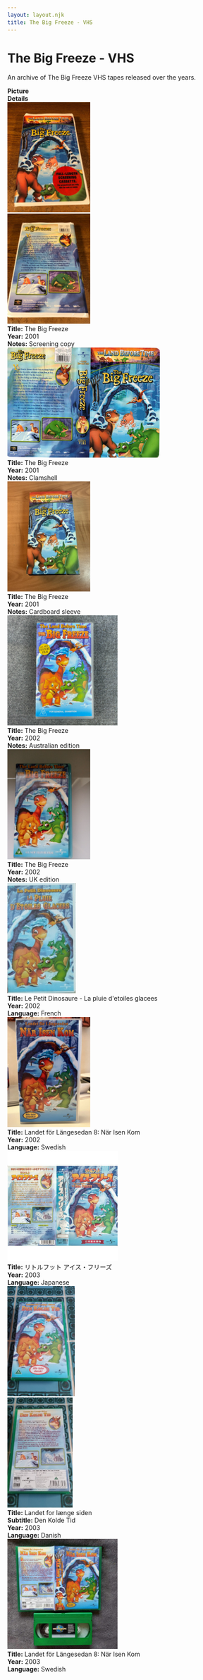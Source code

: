 ```yaml
---
layout: layout.njk
title: The Big Freeze - VHS
---
```


# The Big Freeze - VHS

An archive of The Big Freeze VHS tapes released over the years.

<div class="item-table">
  <div class="item-header">
    <div class="item-image"><strong>Picture</strong></div>
    <div class="item-details"><strong>Details</strong></div>
  </div>

<div class="item-entry" id="lbt8-screener-147">
    <div class="item-image">
      <a href="/images/media/vhs/8/lbt8-screener.jpg" data-lightbox="img" data-title="The Big Freeze">
        <div class="img-box">
          <img src="/images/media/vhs/8/lbt8-screener.jpg" alt="The Big Freeze" style="height:250px; object-fit:cover;" loading="lazy">
        </div>
      </a>
      <a href="/images/media/vhs/8/lbt8-screener2.jpg" data-lightbox="img" data-title="The Big Freeze">
        <div class="img-box">
          <img src="/images/media/vhs/8/lbt8-screener2.jpg" alt="The Big Freeze" style="height:250px; object-fit:cover;" loading="lazy">
        </div>
      </a>
    </div>
    <div class="item-details">
      <strong>Title:</strong> The Big Freeze<br/>
      <strong>Year:</strong> 2001<br/>
      <strong>Notes:</strong> Screening copy<br/>
    </div>
  </div>


<div class="item-entry">
  <div class="item-image">
    <a href="/images/media/vhs/8/lbt8-english-clamshell.jpg" data-lightbox="img" data-title="The Big Freeze">
        <div class="img-box">
          <img src="/images/media/vhs/8/lbt8-english-clamshell.jpg" alt="The Big Freeze" style="height:250px; object-fit:cover;" loading="lazy">
        </div>
      </a>
  </div>
  <div class="item-details">
    <strong>Title:</strong> The Big Freeze<br/>
      <strong>Year:</strong> 2001<br/>
      <strong>Notes:</strong> Clamshell<br/>
  </div>
</div>

  <div class="item-entry">
  <div class="item-image">
    <a href="/images/media/vhs/8/lbt8-english-sleeve.jpg" data-lightbox="img" data-title="The Big Freeze">
        <div class="img-box">
          <img src="/images/media/vhs/8/lbt8-english-sleeve.jpg" alt="The Big Freeze" style="height:250px; object-fit:cover;" loading="lazy">
        </div>
      </a>
  </div>
  <div class="item-details">
    <strong>Title:</strong> The Big Freeze<br/>
      <strong>Year:</strong> 2001<br/>
      <strong>Notes:</strong> Cardboard sleeve<br/>
  </div>
</div>

<div class="item-entry">
  <div class="item-image">
    <a href="/images/media/vhs/8/lbt8-englishAU-clamshell.jpg" data-lightbox="img" data-title="The Big Freeze">
        <div class="img-box">
          <img src="/images/media/vhs/8/lbt8-englishAU-clamshell.jpg" alt="The Big Freeze" style="height:250px; object-fit:cover;" loading="lazy">
        </div>
      </a>
  </div>
  <div class="item-details">
    <strong>Title:</strong> The Big Freeze<br/>
      <strong>Year:</strong> 2002<br/>
      <strong>Notes:</strong> Australian edition<br/>
  </div>
</div>

<div class="item-entry">
  <div class="item-image">
    <a href="/images/media/vhs/8/lbt8-englishUK-clamshell.jpg" data-lightbox="img" data-title="The Big Freeze">
        <div class="img-box">
          <img src="/images/media/vhs/8/lbt8-englishUK-clamshell.jpg" alt="The Big Freeze" style="height:250px; object-fit:cover;" loading="lazy">
        </div>
      </a>
  </div>
  <div class="item-details">
    <strong>Title:</strong> The Big Freeze<br/>
      <strong>Year:</strong> 2002<br/>
      <strong>Notes:</strong> UK edition<br/>
  </div>
</div>

<div class="item-entry" id="lbt8-fr-vhs-180">
    <div class="item-image">
      <a href="/images/media/vhs/8/lbt8-fr-vhs.jpg" data-lightbox="img" data-title="Le Petit Dinosaure - La pluie d'etoiles glacees">
        <div class="img-box">
          <img src="/images/media/vhs/8/lbt8-fr-vhs.jpg" alt="Le Petit Dinosaure - La pluie d'etoiles glacees" style="height:250px; object-fit:cover;" loading="lazy"/>
        </div>
      </a>
    </div>
    <div class="item-details">
      <strong>Title:</strong> Le Petit Dinosaure - La pluie d'etoiles glacees<br/>
      <strong>Year:</strong> 2002<br/>
      <strong>Language:</strong> French<br/>
    </div>
  </div>


  <div class="item-entry">
  <div class="item-image">
    <a href="/images/media/vhs/8/lbt8-SV.jpg" data-lightbox="img" data-title="Landet för Längesedan 8: När Isen Kom">
        <div class="img-box">
          <img src="/images/media/vhs/8/lbt8-SV.jpg" alt="Landet för Längesedan 8: När Isen Kom" style="height:250px; object-fit:cover;" loading="lazy">
        </div>
      </a>
  </div>
  <div class="item-details">
    <strong>Title:</strong> Landet för Längesedan 8: När Isen Kom<br/>
      <strong>Year:</strong> 2002<br/>
      <strong>Language:</strong> Swedish<br/>
  </div>
</div>

<div class="item-entry" id="lbt8-ja-41">
    <div class="item-image">
      <a href="/images/media/vhs/8/lbt8-ja.jpg" data-lightbox="img" data-title="リトルフット アイス・フリーズ">
        <div class="img-box">
          <img src="/images/media/vhs/8/lbt8-ja.jpg" alt="リトルフット アイス・フリーズ" style="height:250px; object-fit:cover;" loading="lazy">
        </div>
      </a>
    </div>
    <div class="item-details">
      <strong>Title:</strong> リトルフット アイス・フリーズ<br/>
      <strong>Year:</strong> 2003<br/>
      <strong>Language:</strong> Japanese<br/>
    </div>
  </div>
<div class="item-entry" id="lbt8-dk-green-284">
    <div class="item-image">
      <a href="/images/media/vhs/8/lbt8-dk-green.jpg" data-lightbox="img" data-title="Landet for længe siden">
        <div class="img-box">
          <img src="/images/media/vhs/8/lbt8-dk-green.jpg" alt="Landet for længe siden" style="height:250px; object-fit:cover;" loading="lazy"/>
        </div>
      </a>
      <a href="/images/media/vhs/8/lbt8-dk-green2.jpg" data-lightbox="img" data-title="Landet for længe siden">
        <div class="img-box">
          <img src="/images/media/vhs/8/lbt8-dk-green2.jpg" alt="Landet for længe siden" style="height:250px; object-fit:cover;" loading="lazy"/>
        </div>
      </a>
    </div>
    <div class="item-details">
      <strong>Title:</strong> Landet for længe siden<br/>
      <strong>Subtitle:</strong> Den Kolde Tid<br/>
      <strong>Year:</strong> 2003<br/>
      <strong>Language:</strong> Danish<br/>
    </div>
  </div>

<div class="item-entry">
  <div class="item-image">
    <a href="/images/media/vhs/8/lbt8-SV-green.jpg" data-lightbox="img" data-title="Landet för Längesedan 8: När Isen Kom">
        <div class="img-box">
          <img src="/images/media/vhs/8/lbt8-SV-green.jpg" alt="Landet för Längesedan 8: När Isen Kom" style="height:250px; object-fit:cover;" loading="lazy">
        </div>
      </a>
  </div>
  <div class="item-details">
    <strong>Title:</strong> Landet för Längesedan 8: När Isen Kom<br/>
      <strong>Year:</strong> 2003<br/>
      <strong>Language:</strong> Swedish<br/>
  </div>
</div>




</div>